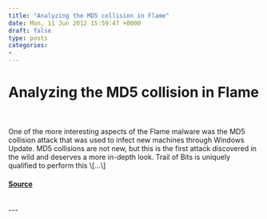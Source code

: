 ```yaml
---
title: "Analyzing the MD5 collision in Flame"
date: Mon, 11 Jun 2012 15:59:47 +0000
draft: false
type: posts
categories: 
- 
---
```

# Analyzing the MD5 collision in Flame

<br/>

<br/>
One of the more interesting aspects of the Flame malware was the MD5 collision attack that was used to infect new machines through Windows Update. MD5 collisions are not new, but this is the first attack discovered in the wild and deserves a more in-depth look. Trail of Bits is uniquely qualified to perform this \[…\]

#### [Source](https://blog.trailofbits.com/2012/06/11/analyzing-the-md5-collision-in-flame/)

<br/>
---
